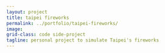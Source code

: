 ```yaml
---
layout: project
title: taipei fireworks
permalink: ../portfolio/taipei-fireworks/
image:
grid-class: code side-project
tagline: personal project to simulate Taipei's fireworks
---
```

